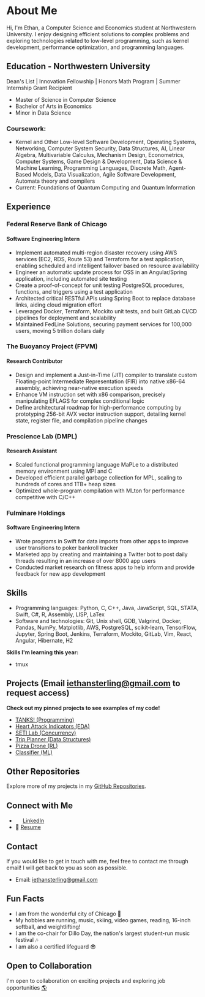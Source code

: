 # About Me

Hi, I'm Ethan, a Computer Science and Economics student at Northwestern University. I enjoy designing efficient solutions to complex problems and exploring technologies related to low-level programming, such as kernel development, performance optimization, and programming languages.

## Education - Northwestern University

Dean's List | Innovation Fellowship | Honors Math Program | Summer Internship Grant Recipient

- Master of Science in Computer Science
- Bachelor of Arts in Economics
- Minor in Data Science

### Coursework:
* Kernel and Other Low-level Software Development, Operating Systems, Networking, Computer System Security, Data Structures, AI, Linear Algebra, Multivariable Calculus, Mechanism Design, Econometrics, Computer Systems, Game Design & Development, Data Science & Machine Learning, Programming Languages, Discrete Math, Agent-Based Models, Data Visualization, Agile Software Development, Automata theory and compilers
* Current: Foundations of Quantum Computing and Quantum Information

## Experience

### Federal Reserve Bank of Chicago
#### Software Engineering Intern
- Implement automated multi-region disaster recovery using AWS services (EC2, RDS, Route 53) and Terraform for a test application, enabling scheduled and intelligent failover based on resource availability
- Engineer an automatic update process for OSS in an Angular/Spring application, including automated site testing
- Create a proof-of-concept for unit testing PostgreSQL procedures, functions, and triggers using a test application
- Architected critical RESTful APIs using Spring Boot to replace database links, aiding cloud migration effort
- Leveraged Docker, Terraform, Mockito unit tests, and built GitLab CI/CD pipelines for deployment and scalability
- Maintained FedLine Solutions, securing payment services for 100,000 users, moving 5 trillion dollars daily

### The Buoyancy Project (FPVM)
#### Research Contributor
- Design and implement a Just-in-Time (JIT) compiler to translate custom Floating-point Intermediate Representation (FIR) into native x86-64 assembly, achieving near-native execution speeds
- Enhance VM instruction set with x86 comparison, precisely manipulating EFLAGS for complex conditional logic
- Define architectural roadmap for high-performance computing by prototyping 256-bit AVX vector instruction support, detailing kernel state, register file, and compilation pipeline changes

### Prescience Lab (DMPL)
#### Research Assistant
- Scaled functional programming language MaPLe to a distributed memory environment using MPI and C
- Developed efficient parallel garbage collection for MPL, scaling to hundreds of cores and 1TB+ heap sizes
- Optimized whole-program compilation with MLton for performance competitive with C/C++

### Fulminare Holdings
#### Software Engineering Intern
- Wrote programs in Swift for data imports from other apps to improve user transitions to poker bankroll tracker
- Marketed app by creating and maintaining a Twitter bot to post daily threads resulting in an increase of over 8000 app users
- Conducted market research on fitness apps to help inform and provide feedback for new app development

## Skills

- Programming languages: Python, C, C++, Java, JavaScript, SQL, STATA, Swift, C#, R, Assembly, LISP, LaTex
- Software and technologies: Git, Unix shell, GDB, Valgrind, Docker, Pandas, NumPy, Matplotlib, AWS, PostgreSQL, scikit-learn, TensorFlow, Jupyter, Spring Boot, Jenkins, Terraform, Mockito, GitLab, Vim, React, Angular, Hibernate, H2

**Skills I'm learning this year:**
- tmux

## Projects (Email iethansterling@gmail.com to request access)

**Check out my pinned projects to see examples of my code!**
- [TANKS! (Programming)](https://github.com/EthanSterling04/TANKS)
- [Heart Attack Indicators (EDA)](https://github.com/EthanSterling04/Heart-Attack-Indicators)
- [SETI Lab (Concurrency)](https://github.com/EthanSterling04/SETI-lab)
- [Trip Planner (Data Structures)](https://github.com/EthanSterling04/Trip-Planner)
- [Pizza Drone (RL)](https://github.com/EthanSterling04/pizza-drone)
- [Classifier (ML)](https://github.com/EthanSterling04/classifier)

## Other Repositories

Explore more of my projects in my [GitHub Repositories](https://github.com/EthanSterling04?tab=repositories).

## Connect with Me

- <img src="https://github.com/EthanSterling04/EthanSterling04/assets/60374501/e467aaf6-24f1-4c45-9806-62116fa46adb" width="15" height="15"> [LinkedIn](https://www.linkedin.com/in/ethan-sterling-2004/)
- 📄 [Resume](https://ethansterling.com/wp-content/uploads/2025/07/Ethan-Sterling-Resume-2025.pdf)

## Contact

If you would like to get in touch with me, feel free to contact me through email! I will get back to you as soon as possible.
- Email: iethansterling@gmail.com

## Fun Facts

- I am from the wonderful city of Chicago 🌃
- My hobbies are running, music, skiing, video games, reading, 16-inch softball, and weightlifting!
- I am the co-chair for Dillo Day, the nation's largest student-run music festival 🎶
- I am also a certified lifeguard 😎

## Open to Collaboration

I'm open to collaboration on exciting projects and exploring job opportunities [🌎](https://ethansterling.com/)

